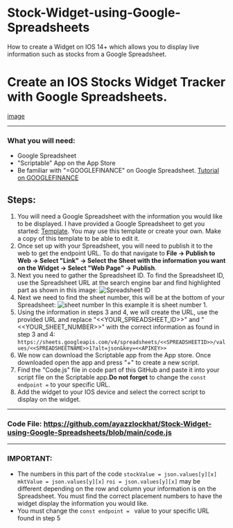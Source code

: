 # Stock-Widget-using-Google-Spreadsheets
How to create a Widget on IOS 14+ which allows you to display live information such as stocks from a Google Spreadsheet.

# Create an IOS Stocks Widget Tracker with Google Spreadsheets.
[image](https://user-images.githubusercontent.com/77209522/139520410-090e5f71-1bfc-4300-bf6b-70e8db3bebdc.png)

***

### What you will need:
- Google Spreadsheet
- "Scriptable" App on the App Store
- Be familiar with "=GOOGLEFINANCE" on Google Spreadsheet. [Tutorial on GOOGLEFINANCE](https://support.google.com/docs/answer/3093281?hl=en)
## Steps:
1. You will need a Google Spreadsheet with the information you would like to be displayed. I have provided a Google Spreadsheet to get you started: [Template](https://docs.google.com/spreadsheets/d/1JUb-xGdvgL6EtBMy7T3cU17oeXsZu0xg34k-_u1FFVI/edit?usp=sharing). You may use this template or create your own. Make a copy of this template to be able to edit it.
2. Once set up with your Spreadsheet, you will need to publish it to the web to get the endpoint URL. To do that navigate to **File -> Publish to Web -> Select "Link" -> Select the Sheet with the information you want on the Widget -> Select "Web Page" -> Publish**.
3. Next you need to gather the Spreadsheet ID. To find the Spreadsheet ID, use the Spreadsheet URL at the search engine bar and find highlighted part as shown in this image:
![Spreadsheet ID](https://media.discordapp.net/attachments/677335560934916146/797572289804632113/unknown.png)
4. Next we need to find the sheet number, this will be at the bottom of your Spreadsheet: 
![sheet number](https://media.discordapp.net/attachments/677335560934916146/797575420580724736/unknown.png) In this example it is sheet number 1.
5. Using the information in steps 3 and 4, we will create the URL, use the provided URL and replace "<<YOUR_SPREADSHEET_ID>>" and "<<YOUR_SHEET_NUMBER>>" with the correct information as found in step 3 and 4: `https://sheets.googleapis.com/v4/spreadsheets/<<SPREADSHEETID>>/values/<<SPREADSHEETNAME>>1?alt=json&key=<<APIKEY>>`
6. We now can download the Scriptable app from the App store. Once downloaded open the app and press "+" to create a new script.
7. Find the "Code.js" file in code part of this GitHub and paste it into your script file on the Scriptable app.**Do not forget** to change the `const endpoint =` to your specific URL.
8. Add the widget to your IOS device and select the correct script to display on the widget.

***
### Code File: https://github.com/ayazzlockhat/Stock-Widget-using-Google-Spreadsheets/blob/main/code.js


***
### IMPORTANT:
- The numbers in this part of the code `stockValue = json.values[y][x]`
`mktValue = json.values[y][x]` `roi = json.values[y][x]` may be different depending on the row and column your information is on the Spreadsheet. You must find the correct placement numbers to have the widget display the information you would like.
- You must change the `const endpoint = ` value to your specific URL found in step 5

